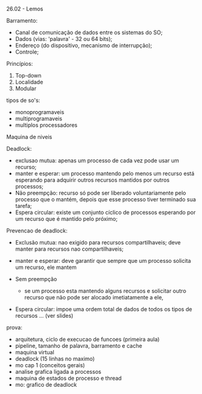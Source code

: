 26.02 - Lemos

Barramento:

- Canal de comunicação de dados entre os sistemas do SO;
- Dados (vias: 'palavra' - 32 ou 64 bits);
- Endereço (do dispositivo, mecanismo de interrupção);
- Controle;

Princípios: 
1. Top-down
2. Localidade
3. Modular

tipos de so's:
- monoprogramaveis
- multiprogramaveis
- multiplos processadores

Maquina de niveis

Deadlock:

- exclusao mutua: apenas um processo de cada vez pode usar um recurso;
- manter e esperar: um processo mantendo pelo menos um recurso está esperando para adquirir outros recursos mantidos por outros processos;
- Não preempção: recurso só pode ser liberado voluntariamente pelo processo que o mantém, depois que esse processo tiver terminado sua tarefa;
- Espera circular: existe um conjunto cíclico de processos esperando por um recurso que é mantido pelo próximo;

Prevencao de deadlock:
- Exclusão mutua: nao exigido para recursos compartilhaveis; deve manter para recursos nao compartilhaveis;
- manter e esperar: deve garantir que sempre que um processo solicita um recurso, ele mantem

- Sem preempção
    - se um processo esta mantendo alguns recursos e solicitar outro recurso que não pode ser alocado imetiatamente a ele, 

- Espera circular: impoe uma ordem total de dados de todos os tipos de recursos ... (ver slides)


prova: 
- arquitetura, ciclo de execucao de funcoes (primeira aula)
- pipeline, tamanho de palavra, barramento e cache
- maquina virtual
- deadlock (15 linhas no maximo)
- mo cap 1 (conceitos gerais)
- analise grafica ligada a processos
- maquina de estados de processo e thread
- mo: grafico de deadlock
